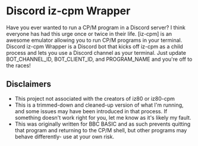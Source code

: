 # Discord iz-cpm Wrapper

Have you ever wanted to run a CP/M program in a Discord server? I think everyone has had this urge once or twice in their life. [iz-cpm] is an awesome emulator allowing you to run CP/M programs in your terminal. Discord iz-cpm Wrapper is a Discord bot that kicks off iz-cpm as a child process and lets you use a Discord channel as your terminal. Just update BOT_CHANNEL_ID, BOT_CLIENT_ID, and PROGRAM_NAME and you're off to the races!

## Disclaimers 
- This project not associated with the creators of iz80 or iz80-cpm
- This is a trimmed-down and cleaned-up version of what I'm running, and some issues may have been introduced in that process. If something doesn't work right for you, let me know as it's likely my fault.
- This was originally written for BBC BASIC and as such prevents quitting that program and returning to the CP/M shell, but other programs may behave differently- use at your own risk.
